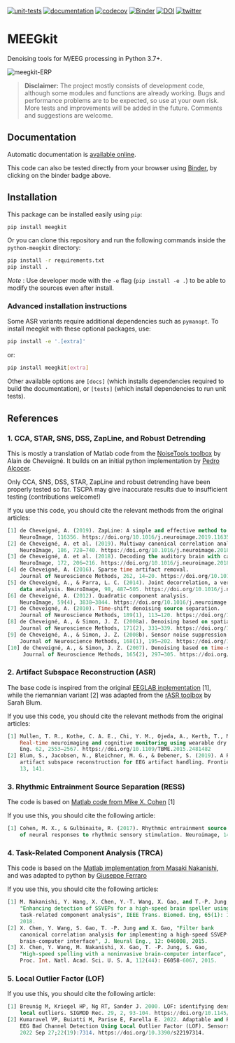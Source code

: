 [![unit-tests](https://github.com/nbara/python-meegkit/workflows/unit-tests/badge.svg?style=flat)](https://github.com/nbara/python-meegkit/actions?workflow=unit-tests)
[![documentation](https://img.shields.io/travis/nbara/python-meegkit.svg?label=documentation&logo=travis)](https://www.travis-ci.com/github/nbara/python-meegkit)
[![codecov](https://codecov.io/gh/nbara/python-meegkit/branch/master/graph/badge.svg)](https://codecov.io/gh/nbara/python-meegkit)
[![Binder](https://mybinder.org/badge_logo.svg)](https://mybinder.org/v2/gh/nbara/python-meegkit/master)
[![DOI](https://zenodo.org/badge/117451752.svg)](https://zenodo.org/badge/latestdoi/117451752)
[![twitter](https://img.shields.io/twitter/follow/lebababa?style=flat&logo=Twitter)](https://twitter.com/intent/follow?screen_name=lebababa)

# MEEGkit

Denoising tools for M/EEG processing in Python 3.7+.

![meegkit-ERP](https://user-images.githubusercontent.com/10333715/176754293-eaa35071-94f8-40dd-a487-9f8103c92571.png)

> **Disclaimer:** The project mostly consists of development code, although some modules and functions are already working. Bugs and performance problems are to be expected, so use at your own risk. More tests and improvements will be added in the future. Comments and suggestions are welcome.

## Documentation

Automatic documentation is [available online](https://nbara.github.io/python-meegkit/).

This code can also be tested directly from your browser using [Binder](https://mybinder.org), by clicking on the binder badge above.

## Installation

This package can be installed easily using `pip`:

```bash
pip install meegkit
```

Or you can clone this repository and run the following commands inside the `python-meegkit` directory:

```bash
pip install -r requirements.txt
pip install .
```

*Note* : Use developer mode with the `-e` flag (`pip install -e .`) to be able to modify the sources even after install.

### Advanced installation instructions

Some ASR variants require additional dependencies such as `pymanopt`. To install meegkit with these optional packages, use:

```bash
pip install -e '.[extra]'
```

or:

```bash
pip install meegkit[extra]
```

Other available options are `[docs]` (which installs dependencies required to build the documentation), or `[tests]` (which install dependencies to run unit tests).

## References

### 1. CCA, STAR, SNS, DSS, ZapLine, and Robust Detrending

This is mostly a translation of Matlab code from the [NoiseTools toolbox](http://audition.ens.fr/adc/NoiseTools/) by Alain de Cheveigné. It builds on an initial python implementation by [Pedro Alcocer](https://github.com/pealco).

Only CCA, SNS, DSS, STAR, ZapLine and robust detrending have been properly tested so far. TSCPA may give inaccurate results due to insufficient testing (contributions welcome!)

If you use this code, you should cite the relevant methods from the original articles:

```sql
[1] de Cheveigné, A. (2019). ZapLine: A simple and effective method to remove power line artifacts.
    NeuroImage, 116356. https://doi.org/10.1016/j.neuroimage.2019.116356
[2] de Cheveigné, A. et al. (2019). Multiway canonical correlation analysis of brain data.
    NeuroImage, 186, 728–740. https://doi.org/10.1016/j.neuroimage.2018.11.026
[3] de Cheveigné, A. et al. (2018). Decoding the auditory brain with canonical component analysis.
    NeuroImage, 172, 206–216. https://doi.org/10.1016/j.neuroimage.2018.01.033
[4] de Cheveigné, A. (2016). Sparse time artifact removal.
    Journal of Neuroscience Methods, 262, 14–20. https://doi.org/10.1016/j.jneumeth.2016.01.005
[5] de Cheveigné, A., & Parra, L. C. (2014). Joint decorrelation, a versatile tool for multichannel
    data analysis. NeuroImage, 98, 487–505. https://doi.org/10.1016/j.neuroimage.2014.05.068
[6] de Cheveigné, A. (2012). Quadratic component analysis.
    NeuroImage, 59(4), 3838–3844. https://doi.org/10.1016/j.neuroimage.2011.10.084
[7] de Cheveigné, A. (2010). Time-shift denoising source separation.
    Journal of Neuroscience Methods, 189(1), 113–120. https://doi.org/10.1016/j.jneumeth.2010.03.002
[8] de Cheveigné, A., & Simon, J. Z. (2008a). Denoising based on spatial filtering.
    Journal of Neuroscience Methods, 171(2), 331–339. https://doi.org/10.1016/j.jneumeth.2008.03.015
[9] de Cheveigné, A., & Simon, J. Z. (2008b). Sensor noise suppression.
    Journal of Neuroscience Methods, 168(1), 195–202. https://doi.org/10.1016/j.jneumeth.2007.09.012
[10] de Cheveigné, A., & Simon, J. Z. (2007). Denoising based on time-shift PCA.
     Journal of Neuroscience Methods, 165(2), 297–305. https://doi.org/10.1016/j.jneumeth.2007.06.003
```

### 2. Artifact Subspace Reconstruction (ASR)

The base code is inspired from the original [EEGLAB inplementation](https://github.com/sccn/clean_rawdata) [1], while the riemannian variant [2] was adapted from the [rASR toolbox](https://github.com/s4rify/rASRMatlab) by Sarah Blum.

If you use this code, you should cite the relevant methods from the original articles:

```sql
[1] Mullen, T. R., Kothe, C. A. E., Chi, Y. M., Ojeda, A., Kerth, T., Makeig, S., et al. (2015).
    Real-time neuroimaging and cognitive monitoring using wearable dry EEG. IEEE Trans. Bio-Med.
    Eng. 62, 2553–2567. https://doi.org/10.1109/TBME.2015.2481482
[2] Blum, S., Jacobsen, N., Bleichner, M. G., & Debener, S. (2019). A Riemannian modification of
    artifact subspace reconstruction for EEG artifact handling. Frontiers in human neuroscience,
    13, 141.
```

### 3. Rhythmic Entrainment Source Separation (RESS)

The code is based on [Matlab code from Mike X. Cohen](https://mikexcohen.com/data/) [1]

If you use this, you should cite the following article:

```sql
[1] Cohen, M. X., & Gulbinaite, R. (2017). Rhythmic entrainment source separation: Optimizing analyses
    of neural responses to rhythmic sensory stimulation. Neuroimage, 147, 43-56.
```

### 4. Task-Related Component Analysis (TRCA)

This code is based on the [Matlab implementation from Masaki Nakanishi](https://github.com/mnakanishi/TRCA-SSVEP), and was adapted to python by [Giuseppe Ferraro](mailto:giuseppe.ferraro@isae-supaero.fr)

If you use this, you should cite the following articles:

```sql
[1] M. Nakanishi, Y. Wang, X. Chen, Y.-T. Wang, X. Gao, and T.-P. Jung,
    "Enhancing detection of SSVEPs for a high-speed brain speller using
    task-related component analysis", IEEE Trans. Biomed. Eng, 65(1): 104-112,
    2018.
[2] X. Chen, Y. Wang, S. Gao, T. -P. Jung and X. Gao, "Filter bank
    canonical correlation analysis for implementing a high-speed SSVEP-based
    brain-computer interface", J. Neural Eng., 12: 046008, 2015.
[3] X. Chen, Y. Wang, M. Nakanishi, X. Gao, T. -P. Jung, S. Gao,
    "High-speed spelling with a noninvasive brain-computer interface",
    Proc. Int. Natl. Acad. Sci. U. S. A, 112(44): E6058-6067, 2015.
```

### 5. Local Outlier Factor (LOF)

If you use this, you should cite the following article:

```sql
[1] Breunig M, Kriegel HP, Ng RT, Sander J. 2000. LOF: identifying density-based 
    local outliers. SIGMOD Rec. 29, 2, 93-104. https://doi.org/10.1145/335191.335388
[2] Kumaravel VP, Buiatti M, Parise E, Farella E. 2022. Adaptable and Robust 
    EEG Bad Channel Detection Using Local Outlier Factor (LOF). Sensors (Basel). 
    2022 Sep 27;22(19):7314. https://doi.org/10.3390/s22197314.
```
